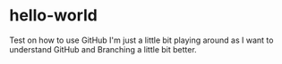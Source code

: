# hello-world
Test on how to use GitHub
I'm just a little bit playing around as I want to understand GitHub and Branching a little bit better.
